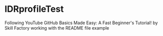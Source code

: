 # IDRprofileTest
Following YouTube GitHub Basics Made Easy: A Fast Beginner's Tutorial! by Skill Factory working with the README file example
